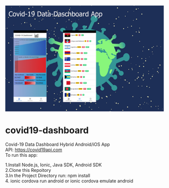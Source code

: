 ![Alt text](https://github.com/MichalKurzal/covid19-dashboard/blob/master/src/assets/covid19_git.jpg)
# covid19-dashboard
Covid-19 Data Dashboard Hybrid Android/iOS App  
API: https://covid19api.com  
To run this app:  
  
1.Install Node.js, Ionic, Java SDK, Android SDK  
2.Clone this Repoitory  
3.In the Project Directory run: npm install  
4. ionic cordova run android or ionic cordova emulate android  
